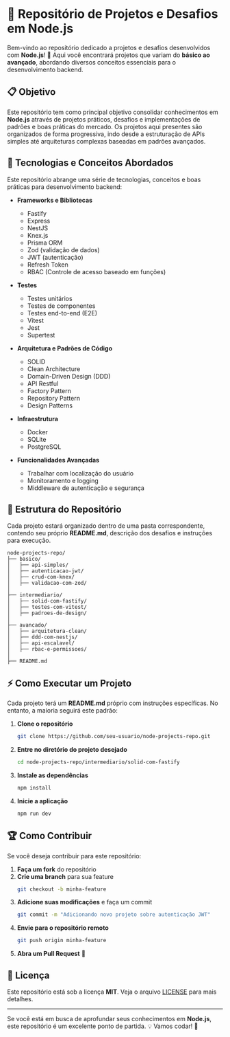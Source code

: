 # 📌 Repositório de Projetos e Desafios em Node.js

Bem-vindo ao repositório dedicado a projetos e desafios desenvolvidos com **Node.js**! 🚀 Aqui você encontrará projetos que variam do **básico ao avançado**, abordando diversos conceitos essenciais para o desenvolvimento backend.

## 📋 Objetivo

Este repositório tem como principal objetivo consolidar conhecimentos em **Node.js** através de projetos práticos, desafios e implementações de padrões e boas práticas do mercado. Os projetos aqui presentes são organizados de forma progressiva, indo desde a estruturação de APIs simples até arquiteturas complexas baseadas em padrões avançados.

## 🚀 Tecnologias e Conceitos Abordados

Este repositório abrange uma série de tecnologias, conceitos e boas práticas para desenvolvimento backend:

- **Frameworks e Bibliotecas**

  - Fastify
  - Express
  - NestJS
  - Knex.js
  - Prisma ORM
  - Zod (validação de dados)
  - JWT (autenticação)
  - Refresh Token
  - RBAC (Controle de acesso baseado em funções)

- **Testes**

  - Testes unitários
  - Testes de componentes
  - Testes end-to-end (E2E)
  - Vitest
  - Jest
  - Supertest

- **Arquitetura e Padrões de Código**

  - SOLID
  - Clean Architecture
  - Domain-Driven Design (DDD)
  - API Restful
  - Factory Pattern
  - Repository Pattern
  - Design Patterns

- **Infraestrutura**

  - Docker
  - SQLite
  - PostgreSQL

- **Funcionalidades Avançadas**
  - Trabalhar com localização do usuário
  - Monitoramento e logging
  - Middleware de autenticação e segurança

## 📂 Estrutura do Repositório

Cada projeto estará organizado dentro de uma pasta correspondente, contendo seu próprio **README.md**, descrição dos desafios e instruções para execução.

```
node-projects-repo/
├── basico/
│   ├── api-simples/
│   ├── autenticacao-jwt/
│   ├── crud-com-knex/
│   ├── validacao-com-zod/
│
├── intermediario/
│   ├── solid-com-fastify/
│   ├── testes-com-vitest/
│   ├── padroes-de-design/
│
├── avancado/
│   ├── arquitetura-clean/
│   ├── ddd-com-nestjs/
│   ├── api-escalavel/
│   ├── rbac-e-permissoes/
│
├── README.md
```

## ⚡ Como Executar um Projeto

Cada projeto terá um **README.md** próprio com instruções específicas. No entanto, a maioria seguirá este padrão:

1. **Clone o repositório**

   ```bash
   git clone https://github.com/seu-usuario/node-projects-repo.git
   ```

2. **Entre no diretório do projeto desejado**

   ```bash
   cd node-projects-repo/intermediario/solid-com-fastify
   ```

3. **Instale as dependências**

   ```bash
   npm install
   ```

4. **Inicie a aplicação**
   ```bash
   npm run dev
   ```

## 🏆 Como Contribuir

Se você deseja contribuir para este repositório:

1. **Faça um fork** do repositório
2. **Crie uma branch** para sua feature
   ```bash
   git checkout -b minha-feature
   ```
3. **Adicione suas modificações** e faça um commit
   ```bash
   git commit -m "Adicionando novo projeto sobre autenticação JWT"
   ```
4. **Envie para o repositório remoto**
   ```bash
   git push origin minha-feature
   ```
5. **Abra um Pull Request** 🚀

## 📄 Licença

Este repositório está sob a licença **MIT**. Veja o arquivo [LICENSE](./LICENSE) para mais detalhes.

---

Se você está em busca de aprofundar seus conhecimentos em **Node.js**, este repositório é um excelente ponto de partida. 💡 Vamos codar! 🚀
